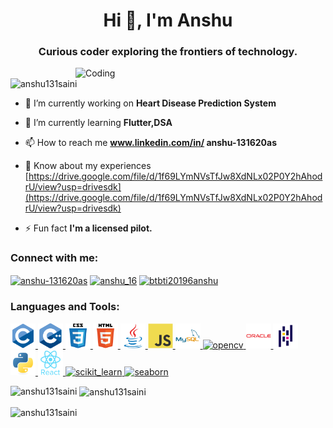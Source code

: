 <h1 align="center">Hi 👋, I'm Anshu</h1>
<h3 align="center">Curious coder exploring the frontiers of technology.</h3>
<img align="right" alt="Coding" width="400" src="https://media3.giphy.com/media/rsUGLKwgSvSxmq1VrZ/200w.gif?cid=82a1493bjyrsk2apa2irbhuyfmk6d3co9vu7j9bdxex6danu&ep=v1_gifs_related&rid=200w.gif&ct=s" />
<p align="left"> <img src="https://komarev.com/ghpvc/?username=anshu131saini&label=Profile%20views&color=0e75b6&style=flat" alt="anshu131saini" /> </p>

- 🔭 I’m currently working on **Heart Disease Prediction System**

- 🌱 I’m currently learning **Flutter,DSA**

- 📫 How to reach me **www.linkedin.com/in/ anshu-131620as**

- 📄 Know about my experiences [https://drive.google.com/file/d/1f69LYmNVsTfJw8XdNLx02P0Y2hAhodrU/view?usp=drivesdk](https://drive.google.com/file/d/1f69LYmNVsTfJw8XdNLx02P0Y2hAhodrU/view?usp=drivesdk)

- ⚡ Fun fact **I'm a licensed pilot.**

<h3 align="left">Connect with me:</h3>
<p align="left">
<a href="https://linkedin.com/in/anshu-131620as" target="blank"><img align="center" src="https://raw.githubusercontent.com/rahuldkjain/github-profile-readme-generator/master/src/images/icons/Social/linked-in-alt.svg" alt="anshu-131620as" height="30" width="40" /></a>
<a href="https://www.leetcode.com/anshu_16" target="blank"><img align="center" src="https://raw.githubusercontent.com/rahuldkjain/github-profile-readme-generator/master/src/images/icons/Social/leet-code.svg" alt="anshu_16" height="30" width="40" /></a>
<a href="https://auth.geeksforgeeks.org/user/btbti20196anshu" target="blank"><img align="center" src="https://raw.githubusercontent.com/rahuldkjain/github-profile-readme-generator/master/src/images/icons/Social/geeks-for-geeks.svg" alt="btbti20196anshu" height="30" width="40" /></a>
</p>

<h3 align="left">Languages and Tools:</h3>
<p align="left"> <a href="https://www.cprogramming.com/" target="_blank" rel="noreferrer"> <img src="https://raw.githubusercontent.com/devicons/devicon/master/icons/c/c-original.svg" alt="c" width="40" height="40"/> </a> <a href="https://www.w3schools.com/cpp/" target="_blank" rel="noreferrer"> <img src="https://raw.githubusercontent.com/devicons/devicon/master/icons/cplusplus/cplusplus-original.svg" alt="cplusplus" width="40" height="40"/> </a> <a href="https://www.w3schools.com/css/" target="_blank" rel="noreferrer"> <img src="https://raw.githubusercontent.com/devicons/devicon/master/icons/css3/css3-original-wordmark.svg" alt="css3" width="40" height="40"/> </a> <a href="https://www.w3.org/html/" target="_blank" rel="noreferrer"> <img src="https://raw.githubusercontent.com/devicons/devicon/master/icons/html5/html5-original-wordmark.svg" alt="html5" width="40" height="40"/> </a> <a href="https://www.java.com" target="_blank" rel="noreferrer"> <img src="https://raw.githubusercontent.com/devicons/devicon/master/icons/java/java-original.svg" alt="java" width="40" height="40"/> </a> <a href="https://developer.mozilla.org/en-US/docs/Web/JavaScript" target="_blank" rel="noreferrer"> <img src="https://raw.githubusercontent.com/devicons/devicon/master/icons/javascript/javascript-original.svg" alt="javascript" width="40" height="40"/> </a> <a href="https://www.mysql.com/" target="_blank" rel="noreferrer"> <img src="https://raw.githubusercontent.com/devicons/devicon/master/icons/mysql/mysql-original-wordmark.svg" alt="mysql" width="40" height="40"/> </a> <a href="https://opencv.org/" target="_blank" rel="noreferrer"> <img src="https://www.vectorlogo.zone/logos/opencv/opencv-icon.svg" alt="opencv" width="40" height="40"/> </a> <a href="https://www.oracle.com/" target="_blank" rel="noreferrer"> <img src="https://raw.githubusercontent.com/devicons/devicon/master/icons/oracle/oracle-original.svg" alt="oracle" width="40" height="40"/> </a> <a href="https://pandas.pydata.org/" target="_blank" rel="noreferrer"> <img src="https://raw.githubusercontent.com/devicons/devicon/2ae2a900d2f041da66e950e4d48052658d850630/icons/pandas/pandas-original.svg" alt="pandas" width="40" height="40"/> </a> <a href="https://www.python.org" target="_blank" rel="noreferrer"> <img src="https://raw.githubusercontent.com/devicons/devicon/master/icons/python/python-original.svg" alt="python" width="40" height="40"/> </a> <a href="https://reactjs.org/" target="_blank" rel="noreferrer"> <img src="https://raw.githubusercontent.com/devicons/devicon/master/icons/react/react-original-wordmark.svg" alt="react" width="40" height="40"/> </a> <a href="https://scikit-learn.org/" target="_blank" rel="noreferrer"> <img src="https://upload.wikimedia.org/wikipedia/commons/0/05/Scikit_learn_logo_small.svg" alt="scikit_learn" width="40" height="40"/> </a> <a href="https://seaborn.pydata.org/" target="_blank" rel="noreferrer"> <img src="https://seaborn.pydata.org/_images/logo-mark-lightbg.svg" alt="seaborn" width="40" height="40"/> </a> </p>

<p><img align="left" src="https://github-readme-stats.vercel.app/api/top-langs?username=anshu131saini&show_icons=true&locale=en&layout=compact" alt="anshu131saini" /></p>

<p>&nbsp;<img align="center" src="https://github-readme-stats.vercel.app/api?username=anshu131saini&show_icons=true&locale=en" alt="anshu131saini" /></p>

<p><img align="center" src="https://github-readme-streak-stats.herokuapp.com/?user=anshu131saini&" alt="anshu131saini" /></p>
